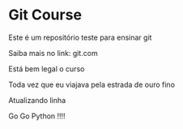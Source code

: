 # Git Course

Este é um repositório teste para ensinar git

Saiba mais no link: git.com

Está bem legal o curso

Toda vez que eu viajava pela estrada de ouro fino

Atualizando linha


Go Go Python !!!!
